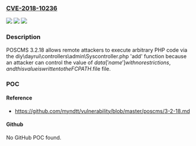 ### [CVE-2018-10236](https://cve.mitre.org/cgi-bin/cvename.cgi?name=CVE-2018-10236)
![](https://img.shields.io/static/v1?label=Product&message=n%2Fa&color=blue)
![](https://img.shields.io/static/v1?label=Version&message=n%2Fa&color=blue)
![](https://img.shields.io/static/v1?label=Vulnerability&message=n%2Fa&color=brighgreen)

### Description

POSCMS 3.2.18 allows remote attackers to execute arbitrary PHP code via the diy\dayrui\controllers\admin\Syscontroller.php 'add' function because an attacker can control the value of $data['name'] with no restrictions, and this value is written to the FCPATH.$file file.

### POC

#### Reference
- https://github.com/myndtt/vulnerability/blob/master/poscms/3-2-18.md

#### Github
No GitHub POC found.

